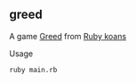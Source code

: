 ## greed

A game [Greed](http://en.wikipedia.org/wiki/Greed_(dice_game)) from [Ruby koans](http://rubykoans.com/)

Usage

```ruby main.rb```
